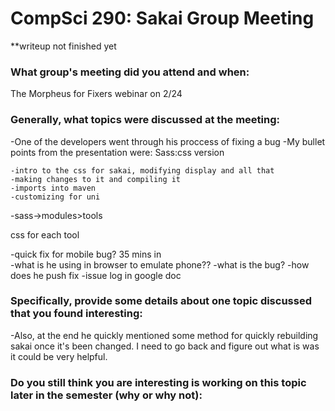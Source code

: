 CompSci 290: Sakai Group Meeting
===================
**writeup not finished yet
### What group's meeting did you attend and when:
 The Morpheus for Fixers webinar on 2/24
### Generally, what topics were discussed at the meeting:
  -One of the developers went through his proccess of fixing a bug
  -My bullet points from the presentation were:
  Sass:css version

	-intro to the css for sakai, modifying display and all that
	-making changes to it and compiling it
	-imports into maven
	-customizing for uni
-sass->modules>tools

css for each tool

-quick fix for mobile bug? 35 mins in\
-what is he using in browser to emulate phone??
-what is the bug?
-how does he push fix
-issue log in google doc
 
### Specifically, provide some details about one topic discussed that you found interesting:

-Also, at the end he quickly mentioned some method for quickly rebuilding sakai once it's been changed. I need to go back and figure out what is was it could be very helpful.
### Do you still think you are interesting is working on this topic later in the semester (why or why not):

